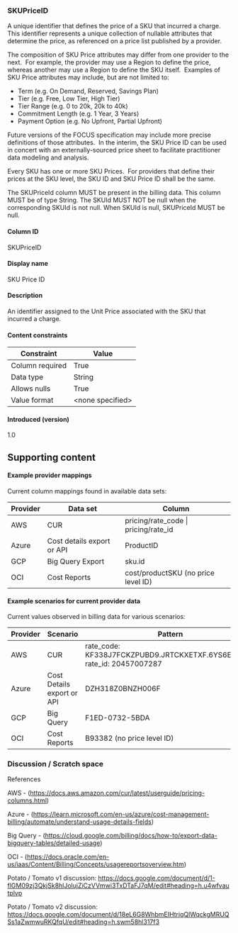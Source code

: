 ### SKUPriceID

A unique identifier that defines the price of a SKU that incurred a charge.  This identifier represents a unique collection of nullable attributes that determine the price, as referenced on a price list published by a provider.

The composition of SKU Price attributes may differ from one provider to the next.  For example, the provider may use a Region to define the price, whereas another may use a Region to define the SKU itself.  Examples of SKU Price attributes may include, but are not limited to:

- Term (e.g. On Demand, Reserved, Savings Plan)
- Tier (e.g. Free, Low Tier, High Tier)
- Tier Range (e.g. 0 to 20k, 20k to 40k)
- Commitment Length (e.g. 1 Year, 3 Years)
- Payment Option (e.g. No Upfront, Partial Upfront)

Future versions of the FOCUS specification may include more precise definitions of those attributes.  In the interim, the SKU Price ID can be used in concert with an externally-sourced price sheet to facilitate practitioner data modeling and analysis. 

Every SKU has one or more SKU Prices.  For providers that define their prices at the SKU level, the SKU ID and SKU Price ID shall be the same.

The SKUPriceId column MUST be present in the billing data. This column MUST be of type String. The SKUId MUST NOT be null when the corresponding SKUId is not null. When SKUId is null, SKUPriceId MUST be null.

#### Column ID

SKUPriceID


#### Display name

SKU Price ID


#### Description

An identifier assigned to the Unit Price associated with the SKU that incurred a charge.


#### Content constraints

|  Constraint      |  Value         |
| -------------------- | ------------------ |
|  Column required |  True          |
|  Data type       |  String        |
|  Allows nulls    |  True          |
|  Value format    |  \<none specified\> |


#### Introduced (version)

1.0


## Supporting content

#### Example provider mappings 

Current column mappings found in available data sets:

| **Provider** | **Data set**                | **Column**                             |
| ------------ | --------------------------- | -------------------------------------- |
| AWS          | CUR                         | pricing/rate\_code \| pricing/rate\_id |
| Azure        | Cost details export or API  | ProductID                              |
| GCP          | Big Query Export            | sku.id                                 |
| OCI          | Cost Reports                | cost/productSKU (no price level ID)    |


#### Example scenarios for current provider data

Current values observed in billing data for various scenarios:

| **Provider** | **Scenario**               | **Pattern**                                                              |
| ------------ | -------------------------- | ------------------------------------------------------------------------ |
| AWS          | CUR                        | rate\_code: KF338J7FCKZPUBD9.JRTCKXETXF.6YS6EN2CT7 rate\_id: 20457007287 |
| Azure        | Cost Details export or API | DZH318Z0BNZH006F                                                                         |
| GCP          | Big Query                  | F1ED-0732-5BDA                                                           |
| OCI          | Cost Reports               | B93382 (no price level ID)                                               |


### Discussion / Scratch space

References

AWS - (<https://docs.aws.amazon.com/cur/latest/userguide/pricing-columns.html>)

Azure - (<https://learn.microsoft.com/en-us/azure/cost-management-billing/automate/understand-usage-details-fields>)

Big Query - (<https://cloud.google.com/billing/docs/how-to/export-data-bigquery-tables/detailed-usage>)

OCI - (<https://docs.oracle.com/en-us/iaas/Content/Billing/Concepts/usagereportsoverview.htm>)

Potato / Tomato v1 discussion: <https://docs.google.com/document/d/1-flGM09zj3QkjSk8hlJolujZiCzVVmwi3TxDTaFJ7qM/edit#heading=h.u4wfvautplvp>

Potato / Tomato v2 discussion:\
<https://docs.google.com/document/d/18eL6G8WhbmEIHtrjqQlWqckgMRUQSs1aZwmwuRKQfqU/edit#heading=h.swm58hl317f3>
